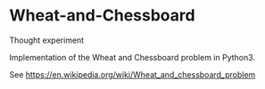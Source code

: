 # Wheat-and-Chessboard
Thought experiment

Implementation of the Wheat and Chessboard problem in Python3.

See https://en.wikipedia.org/wiki/Wheat_and_chessboard_problem
